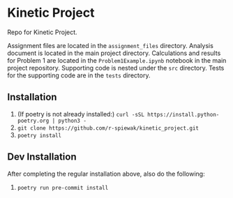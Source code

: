 # Kinetic Project

Repo for Kinetic Project.

Assignment files are located in the `assignment_files` directory. 
Analysis document is located in the main project directory.
Calculations and results for Problem 1 are located in the `Problem1Example.ipynb` notebook in the main project repository.
Supporting code is nested under the `src` directory. Tests for the supporting code are in the `tests` directory.

## Installation

1. (If poetry is not already installed:) `curl -sSL https://install.python-poetry.org | python3 -`
2. `git clone https://github.com/r-spiewak/kinetic_project.git`
3. `poetry install`

## Dev Installation

After completing the regular installation above, also do the following:
1. `poetry run pre-commit install`


